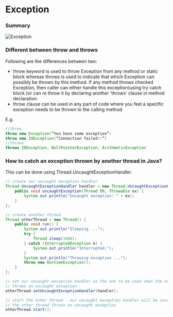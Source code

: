 # Exception

### Summary

![Exception](http://guyuchen.com/deadpool/github/exception.png)

### Different between throw and throws

Following are the differences between two:<br>
* throw keyword is used to throw Exception from any method or static block whereas throws is used to indicate that which Exception can possibly be thrown by this method. If any method throws checked Exception, then caller can either handle this exception(using try catch block )or can re throw it by declaring another ‘throws’ clause in method declaration.
* throw clause can be used in any part of code where you feel a specific exception needs to be thrown to the calling method

E.g.
```java
//throw
throw new Exception(“You have some exception”)
throw new IOException(“Connection failed!!”)
//throws
throws IOException, NullPointerException, ArithmeticException
```


### How to catch an exception thrown by another thread in Java?

This can be done using Thread.UncaughtExceptionHandler.

```java
// create our uncaught exception handler
Thread.UncaughtExceptionHandler handler = new Thread.UncaughtExceptionHandler() {
    public void uncaughtException(Thread th, Throwable ex) {
        System.out.println("Uncaught exception: " + ex);
    }
};

// create another thread
Thread otherThread = new Thread() {
    public void run() {
        System.out.println("Sleeping ...");
        try {
            Thread.sleep(1000);
        } catch (InterruptedException e) {
            System.out.println("Interrupted.");
        }
        System.out.println("Throwing exception ...");
        throw new RuntimeException();
    }
};

// set our uncaught exception handler as the one to be used when the new thread
// throws an uncaught exception
otherThread.setUncaughtExceptionHandler(handler);

// start the other thread - our uncaught exception handler will be invoked when
// the other thread throws an uncaught exception
otherThread.start();
```
